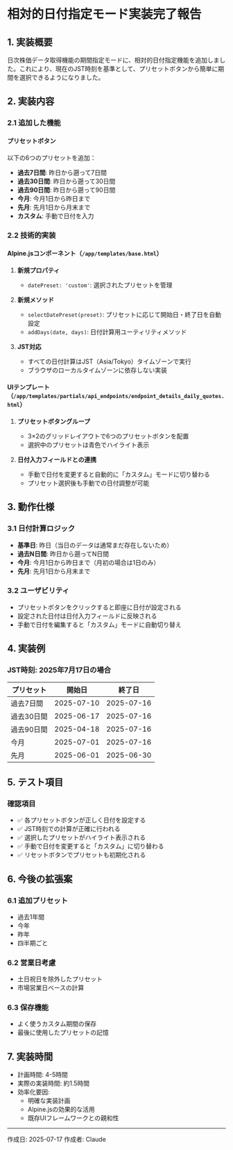 # 相対的日付指定モード実装完了報告

## 1. 実装概要

日次株価データ取得機能の期間指定モードに、相対的日付指定機能を追加しました。これにより、現在のJST時刻を基準として、プリセットボタンから簡単に期間を選択できるようになりました。

## 2. 実装内容

### 2.1 追加した機能

#### プリセットボタン
以下の6つのプリセットを追加：
- **過去7日間**: 昨日から遡って7日間
- **過去30日間**: 昨日から遡って30日間
- **過去90日間**: 昨日から遡って90日間
- **今月**: 今月1日から昨日まで
- **先月**: 先月1日から月末まで
- **カスタム**: 手動で日付を入力

### 2.2 技術的実装

#### Alpine.jsコンポーネント（`/app/templates/base.html`）
1. **新規プロパティ**
   - `datePreset: 'custom'`: 選択されたプリセットを管理

2. **新規メソッド**
   - `selectDatePreset(preset)`: プリセットに応じて開始日・終了日を自動設定
   - `addDays(date, days)`: 日付計算用ユーティリティメソッド

3. **JST対応**
   - すべての日付計算はJST（Asia/Tokyo）タイムゾーンで実行
   - ブラウザのローカルタイムゾーンに依存しない実装

#### UIテンプレート（`/app/templates/partials/api_endpoints/endpoint_details_daily_quotes.html`）
1. **プリセットボタングループ**
   - 3×2のグリッドレイアウトで6つのプリセットボタンを配置
   - 選択中のプリセットは青色でハイライト表示

2. **日付入力フィールドとの連携**
   - 手動で日付を変更すると自動的に「カスタム」モードに切り替わる
   - プリセット選択後も手動での日付調整が可能

## 3. 動作仕様

### 3.1 日付計算ロジック
- **基準日**: 昨日（当日のデータは通常まだ存在しないため）
- **過去N日間**: 昨日から遡ってN日間
- **今月**: 今月1日から昨日まで（月初の場合は1日のみ）
- **先月**: 先月1日から月末まで

### 3.2 ユーザビリティ
- プリセットボタンをクリックすると即座に日付が設定される
- 設定された日付は日付入力フィールドに反映される
- 手動で日付を編集すると「カスタム」モードに自動切り替え

## 4. 実装例

### JST時刻: 2025年7月17日の場合

| プリセット | 開始日 | 終了日 |
|----------|--------|--------|
| 過去7日間 | 2025-07-10 | 2025-07-16 |
| 過去30日間 | 2025-06-17 | 2025-07-16 |
| 過去90日間 | 2025-04-18 | 2025-07-16 |
| 今月 | 2025-07-01 | 2025-07-16 |
| 先月 | 2025-06-01 | 2025-06-30 |

## 5. テスト項目

### 確認項目
- ✅ 各プリセットボタンが正しく日付を設定する
- ✅ JST時刻での計算が正確に行われる
- ✅ 選択したプリセットがハイライト表示される
- ✅ 手動で日付を変更すると「カスタム」に切り替わる
- ✅ リセットボタンでプリセットも初期化される

## 6. 今後の拡張案

### 6.1 追加プリセット
- 過去1年間
- 今年
- 昨年
- 四半期ごと

### 6.2 営業日考慮
- 土日祝日を除外したプリセット
- 市場営業日ベースの計算

### 6.3 保存機能
- よく使うカスタム期間の保存
- 最後に使用したプリセットの記憶

## 7. 実装時間

- 計画時間: 4-5時間
- 実際の実装時間: 約1.5時間
- 効率化要因:
  - 明確な実装計画
  - Alpine.jsの効果的な活用
  - 既存UIフレームワークとの親和性

---

作成日: 2025-07-17
作成者: Claude